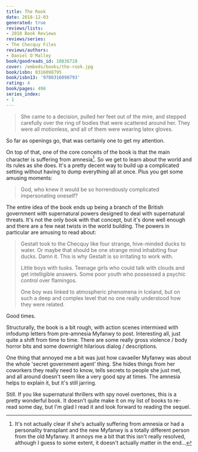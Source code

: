 ```yaml
---
title: The Rook
date: 2018-12-03
generated: true
reviews/lists:
- 2018 Book Reviews
reviews/series:
- The Checquy Files
reviews/authors:
- Daniel O'Malley
book/goodreads_id: 10836728
cover: /embeds/books/the-rook.jpg
book/isbn: 0316098795
book/isbn13: '9780316098793'
rating: 4
book/pages: 496
series_index:
- 1
---
```

> She came to a decision, pulled her feet out of the mire, and stepped carefully over the ring of bodies that were scattered around her. They were all motionless, and all of them were wearing latex gloves.

So far as openings go, that was certainly one to get my attention.  

<!--more-->

On top of that, one of the core conceits of the book is that the main character is suffering from amnesia[^ish]. So we get to learn about the world and its rules as she does. It's a pretty decent way to build up a complicated setting without having to dump everything all at once. Plus you get some amusing moments:  

> God, who knew it would be so horrendously complicated impersonating oneself?

The entire idea of the book ends up being a branch of the British government with supernatural powers designed to deal with supernatural threats. It's not the only book with that concept, but it's done well enough and there are a few neat twists in the world building. The powers in particular are amusing to read about:  

> Gestalt took to the Checquy like four strange, hive-minded ducks to water. Or maybe that should be one strange mind inhabiting four ducks. Damn it. This is why Gestalt is so irritating to work with.
>
> Little boys with tusks. Teenage girls who could talk with clouds and get intelligible answers. Some poor youth who possessed a psychic control over flamingos.
>
> One boy was linked to atmospheric phenomena in Iceland, but on such a deep and complex level that no one really understood how they were related.

Good times.  

Structurally, the book is a bit rough, with action scenes intermixed with infodump letters from pre-amnesia Myfanwy to post. Interesting all, just quite a shift from time to time. There are some really gross violence / body horror bits and some downright hilarious dialog / descriptions.  

One thing that annoyed me a bit was just how cavaeiler Myfanwy was about the whole 'secret government agent' thing. She hides things from her coworkers they really need to know, tells secrets to people she just met, and all around doesn't seem like a very good spy at times. The amnesia helps to explain it, but it's still jarring.  

Still. If you like supernatural thrillers with spy novel overtones, this is a pretty wonderful book. It doesn't quite make it on my list of books to re-read some day, but I'm glad I read it and look forward to reading the sequel.  

[^ish]: It's not actually clear if she's actually suffering from amnesia or had a personality transplant and the new Myfanwy[^name] is a totally different person from the old Myfanwy. It annoys me a bit that this isn't really resolved, although I guess to some extent, it doesn't actually matter in the end...  

[^name]: It's Miffany. Just go with it.